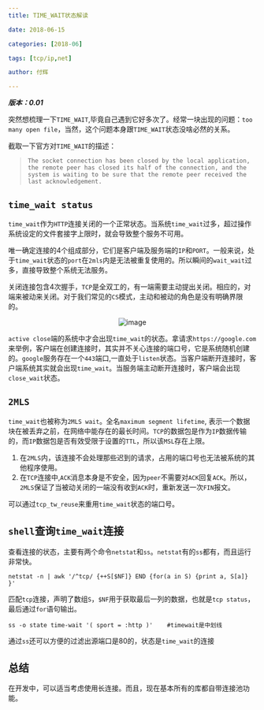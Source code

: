```yaml
---
title: TIME_WAIT状态解读

date: 2018-06-15

categories: [2018-06]

tags: [tcp/ip,net]

author: 付辉

---
```


***版本：0.01***

突然想梳理一下`TIME_WAIT`,毕竟自己遇到它好多次了。经常一块出现的问题：`too many open file`，当然，这个问题本身跟`TIME_WAIT`状态没啥必然的关系。

截取一下官方对`TIME_WAIT`的描述：

> `The socket connection has been closed by the local application, the remote peer has closed its half of the connection, and the system is waiting to be sure that the remote peer received the last acknowledgement.`

## `time_wait status`

`time_wait`作为`HTTP`连接关闭的一个正常状态。当系统`time_wait`过多，超过操作系统设定的文件套接字上限时，就会导致整个服务不可用。

唯一确定连接的4个组成部分，它们是客户端及服务端的`IP`和`PORT`。一般来说，处于`time_wait`状态的`port`在`2mls`内是无法被重复使用的。所以瞬间的`wait_wait`过多，直接导致整个系统无法服务。

关闭连接包含4次握手，`TCP`是全双工的，有一端需要主动提出关闭。相应的，对端来被动来关闭。对于我们常见的`CS`模式，主动和被动的角色是没有明确界限的。

<center>

![image](https://i.loli.net/2019/04/23/5cbe604d4fcab.png)

</center>

`active close`端的系统中才会出现`time_wait`的状态。拿请求`https://google.com`来举例，客户端在创建连接时，其实并不关心连接的端口号，它是系统随机创建的。`google`服务存在一个`443`端口,一直处于`listen`状态。当客户端断开连接时，客户端系统其实就会出现`time_wait`。当服务端主动断开连接时，客户端会出现`close_wait`状态。

## `2MLS`

`time_wait`也被称为`2MLS wait`。全名`maximum segment lifetime`, 表示一个数据块在被丢弃之前，在网络中能存在的最长时间。`TCP`的数据包是作为`IP`数据传输的，而`IP`数据包是否有效受限于设置的`TTL`，所以该`MSL`存在上限。

1. 在`2MLS`内，该连接不会处理那些迟到的请求，占用的端口号也无法被系统的其他程序使用。
2. 在`TCP`连接中,`ACK`消息本身是不安全，因为`peer`不需要对`ACK`回复`ACK`。所以，`2MLS`保证了当被动关闭的一端没有收到`ACK`时，重新发送一次`FIN`报文。

可以通过`tcp_tw_reuse`来重用`time_wait`状态的端口号。

## `shell`查询`time_wait`连接

查看连接的状态，主要有两个命令`netstat`和`ss`。`netstat`有的`ss`都有，而且运行非常快。

```
netstat -n | awk '/^tcp/ {++S[$NF]} END {for(a in S) {print a, S[a]} }'
```
匹配`tcp`连接，声明了数组`S`，`$NF`用于获取最后一列的数据，也就是`tcp status`，最后通过`for`语句输出。

```
ss -o state time-wait '( sport = :http )'    #timewait是中划线 
```
通过`ss`还可以方便的过滤出源端口是80的，状态是`time_wait`的连接

## 总结

在开发中，可以适当考虑使用长连接。而且，现在基本所有的库都自带连接池功能。
